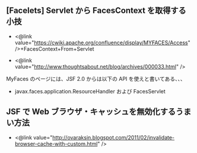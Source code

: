 ## [Facelets] Servlet から  FacesContext を取得する小技



* <@link value="https://cwiki.apache.org/confluence/display/MYFACES/Access" />+FacesContext+From+Servlet



* <@link value="http://www.thoughtsabout.net/blog/archives/000033.html" />


MyFaces のページには、JSF 2.0 からは以下の API を使えと書いてある、、、

* javax.faces.application.ResourceHandler および FacesServlet



## JSF で Web ブラウザ・キャッシュを無効化するうまい方法


* <@link value="http://ovaraksin.blogspot.com/2011/02/invalidate-browser-cache-with-custom.html" />




